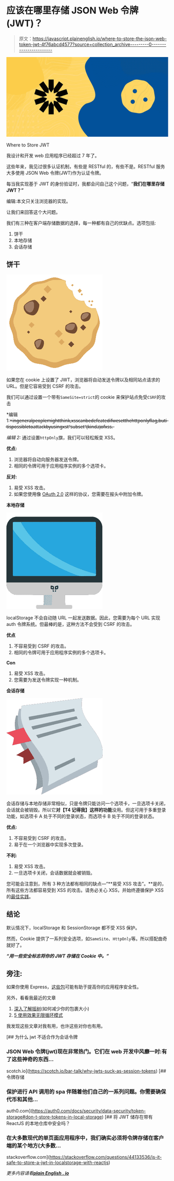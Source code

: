 # 应该在哪里存储 JSON Web 令牌(JWT)？

> 原文：<https://javascript.plainenglish.io/where-to-store-the-json-web-token-jwt-4f76abcd4577?source=collection_archive---------0----------------------->

![](img/30c3d0f5679a34b15dcddc6a90150066.png)

Where to Store JWT

我设计和开发 web 应用程序已经超过 7 年了。

这些年来，我见过很多认证机制，有些是 RESTful 的，有些不是。RESTful 服务大多使用 JSON Web 令牌(JWT)作为认证令牌。

每当我实现基于 JWT 的身份验证时，我都会问自己这个问题，“**我们在哪里存储 JWT？”**

编辑:本文只关注浏览器的实现。

让我们来回答这个大问题。

我们有三种在客户端存储数据的选择，每一种都有自己的优缺点。选项包括:

1.  饼干
2.  本地存储
3.  会话存储

## **饼干**

![](img/9b9b3561fdf1dec7d4a25f30a7f3d7f1.png)

如果您在 cookie 上设置了 JWT，浏览器将自动发送令牌以及相同站点请求的 URL。但是它容易受到 CSRF 的攻击。

我们可以通过设置一个带有`SameSite=strict`的 cookie 来保护站点免受`CSRF`的攻击

*编辑 1:*i̶n̶̶g̶e̶n̶e̶r̶a̶l̶̶p̶e̶o̶p̶l̶e̶̶m̶i̶g̶h̶t̶̶t̶h̶i̶n̶k̶,̶̶x̶s̶s̶̶c̶a̶n̶̶b̶e̶̶d̶e̶f̶e̶a̶t̶e̶d̶̶i̶f̶̶w̶e̶̶s̶e̶t̶̶t̶h̶e̶̶h̶t̶t̶p̶o̶n̶l̶y̶̶f̶l̶a̶g̶,̶̶b̶u̶t̶̶i̶t̶̶i̶s̶̶p̶o̶s̶s̶i̶b̶l̶e̶̶t̶o̶̶a̶t̶t̶a̶c̶k̶̶b̶y̶̶u̶s̶i̶n̶g̶̶x̶s̶t̶̶"̶s̶u̶b̶s̶e̶t̶"̶̶(̶k̶i̶n̶d̶a̶)̶̶o̶f̶̶x̶s̶s̶.̶

*编辑 2:* 通过设置`httpOnly`旗，我们可以轻松叛变 XSS。

**优点:**

1.  浏览器将自动向服务器发送令牌。
2.  相同的令牌可用于应用程序实例的多个选项卡。

**反对:**

1.  易受 XSS 攻击。
2.  如果您使用像 [OAuth 2.0](https://datatracker.ietf.org/doc/html/rfc6750) 这样的协议，您需要在报头中附加令牌。

**本地存储**

![](img/1a77232240ac6479b2543d6fa0f592d3.png)

localStorage 不会自动随 URL 一起发送数据。因此，您需要为每个 URL 实现 auth 令牌系统。但最棒的是，这种方法不会受到 CSRF 的攻击。

**优点**

1.  不容易受到 CSRF 的攻击。
2.  相同的令牌可用于应用程序实例的多个选项卡。

**Con**

1.  易受 XSS 攻击。
2.  您需要为发送令牌实现一种机制。

**会话存储**

![](img/69dfd653322d5ca31918521381c30109.png)

会话存储与本地存储非常相似，只是令牌只能访问一个选项卡，一旦选项卡关闭，会话就会被销毁。所以它**对【T4 记得我】这样的功能**没用。但这可用于多重登录功能，如选项卡 A 处于不同的登录状态，而选项卡 B 处于不同的登录状态。

**优点:**

1.  不容易受到 CSRF 的攻击。
2.  易于在一个浏览器中实现多次登录。

**不利:**

1.  易受 XSS 攻击。
2.  一旦选项卡关闭，会话数据就会被销毁。

您可能会注意到，所有 3 种方法都有相同的缺点—“**易受 XSS 攻击”。**是的，所有这些方法都容易受到 XSS 的攻击。请务必关心 XSS，并始终遵循保护 XSS 的[最佳实践](https://cheatsheetseries.owasp.org/cheatsheets/Cross-Site_Request_Forgery_Prevention_Cheat_Sheet.html)。

## **结论**

默认情况下，localStorage 和 SessionStorage 都不受 XSS 保护。

然而，Cookie 提供了一系列安全选项，如`SameSite`、`HttpOnly`等。所以搭配曲奇就好了。

***“用一些安全标志将你的 JWT 存储在 Cookie 中。”***

## 旁注:

如果你使用 Express，[这些包](https://medium.com/hackernoon/express-js-important-npm-packages-related-to-security-2393466e18d5)可能有助于提高你的应用程序安全性。

另外，看看我最近的文章

1.  [深入了解摇树](/deep-dive-into-tree-shaking-ba2e648b8dcb)(如何减少你的包裹大小)
2.  [5 使用效果无限循环模式](/5-useeffect-infinite-loop-patterns-2dc9d45a253f)

我发现这些文章对我有用，也许这些对你也有用。

[](https://scotch.io/bar-talk/why-jwts-suck-as-session-tokens) [## 为什么 jwt 不适合作为会话令牌

### JSON Web 令牌(jwt)现在非常热门。它们在 web 开发中风靡一时:有了这些神奇的东西…

scotch.io](https://scotch.io/bar-talk/why-jwts-suck-as-session-tokens) [](https://auth0.com/docs/security/data-security/token-storage#don-t-store-tokens-in-local-storage) [## 令牌存储

### 保护进行 API 调用的 spa 伴随着他们自己的一系列问题。你需要确保代币和其他…

auth0.com](https://auth0.com/docs/security/data-security/token-storage#don-t-store-tokens-in-local-storage) [](https://stackoverflow.com/questions/44133536/is-it-safe-to-store-a-jwt-in-localstorage-with-reactjs) [## 将 JWT 储存在带有 ReactJS 的本地仓库中安全吗？

### 在大多数现代的单页面应用程序中，我们确实必须将令牌存储在客户端的某个地方(大多数…

stackoverflow.com](https://stackoverflow.com/questions/44133536/is-it-safe-to-store-a-jwt-in-localstorage-with-reactjs) 

*更多内容请看*[***plain English . io***](http://plainenglish.io/)